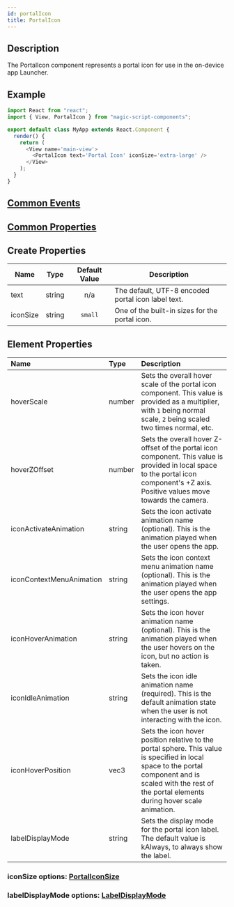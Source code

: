 ```yaml
---
id: portalIcon
title: PortalIcon
---
```

## Description
The PortalIcon component represents a portal icon for use in the on-device app Launcher.

## Example

```javascript
import React from "react";
import { View, PortalIcon } from "magic-script-components";

export default class MyApp extends React.Component {
  render() {
    return (
      <View name='main-view'>
        <PortalIcon text='Portal Icon' iconSize='extra-large' />
      </View>
    );
  }
}
```

## [Common Events](../types/Events.md)

## [Common Properties](../types/Properties.md)

## Create Properties

| Name     | Type   | Default Value | Description                                                       |
| -------- | ------ | :-----------: | ----------------------------------------------------------------- |
| text     | string |      n/a      | The default, UTF-8 encoded portal icon label text.  |
| iconSize | string |    `small`    | One of the built-in sizes for the portal icon.                    |

## Element Properties

| Name                     | Type   | Description                                                                                                                                                                                                   |
| :----------------------- | :----- | :------------------------------------------------------------------------------------------------------------------------------------------------------------------------------------------------------------ |
| hoverScale               | number | Sets the overall hover scale of the portal icon component. This value is provided as a multiplier, with `1` being normal scale, `2` being scaled two times normal, etc.                                             |
| hoverZOffset             | number | Sets the overall hover Z-offset of the portal icon component. This value is provided in local space to the portal icon component's +Z axis. Positive values move towards the camera.                           |
| iconActivateAnimation    | string | Sets the icon activate animation name (optional). This is the animation played when the user opens the app.                                                                                                                                                                       |
| iconContextMenuAnimation | string | Sets the icon context menu animation name (optional). This is the animation played when the user opens the app settings.                                                                                                                                                                    |
| iconHoverAnimation       | string | Sets the icon hover animation name (optional). This is the animation played when the user hovers on the icon, but no action is taken.                                                                                                                                                                          |
| iconIdleAnimation        | string | Sets the icon idle animation name (required). This is the default animation state when the user is not interacting with the icon.                                                                                                                                                                           |
| iconHoverPosition        | vec3   | Sets the icon hover position relative to the portal sphere. This value is specified in local space to the portal component and is scaled with the rest of the portal elements during hover scale animation. |
| labelDisplayMode         | string | Sets the display mode for the portal icon label. The default value is kAlways, to always show the label.                                                                                                      |

### iconSize options: [PortalIconSize](../types/PortalIconSize.md)

### labelDisplayMode options: [LabelDisplayMode](../types/LabelDisplayMode.md)
